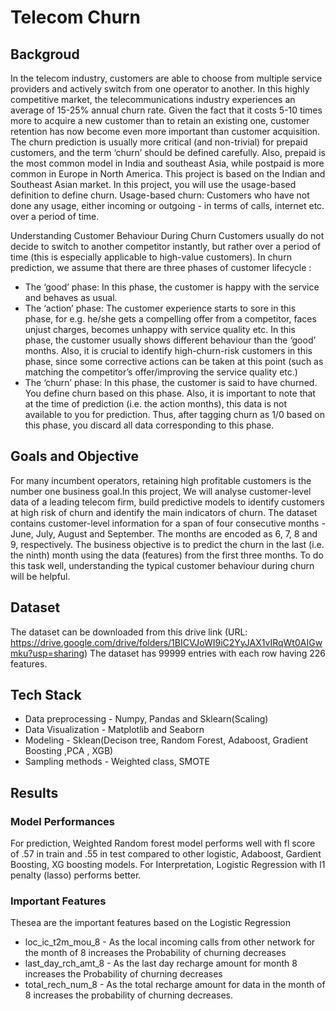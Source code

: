 # Telecom Churn 

## Backgroud
In the telecom industry, customers are able to choose from multiple service providers and actively switch from one operator to another. In this highly competitive market, the telecommunications industry experiences an average of 15-25% annual churn rate. Given the fact that it costs 5-10 times more to acquire a new customer than to retain an existing one, customer retention has now become even more important than customer acquisition.
The churn prediction is usually more critical (and non-trivial) for prepaid customers, and the term ‘churn’ should be defined carefully.  Also, prepaid is the most common model in India and southeast Asia, while postpaid is more common in Europe in North America.
This project is based on the Indian and Southeast Asian market.
In this project, you will use the usage-based definition to define churn.
Usage-based churn: Customers who have not done any usage, either incoming or outgoing - in terms of calls, internet etc. over a period of time.

Understanding Customer Behaviour During Churn
Customers usually do not decide to switch to another competitor instantly, but rather over a period of time (this is especially applicable to high-value customers). In churn prediction, we assume that there are three phases of customer lifecycle :
- The ‘good’ phase: In this phase, the customer is happy with the service and behaves as usual.
- The ‘action’ phase: The customer experience starts to sore in this phase, for e.g. he/she gets a compelling offer from a  competitor, faces unjust charges, becomes unhappy with service quality etc. In this phase, the customer usually shows different behaviour than the ‘good’ months. Also, it is crucial to identify high-churn-risk customers in this phase, since some corrective actions can be taken at this point (such as matching the competitor’s offer/improving the service quality etc.)
- The ‘churn’ phase: In this phase, the customer is said to have churned. You define churn based on this phase. Also, it is important to note that at the time of prediction (i.e. the action months), this data is not available to you for prediction. Thus, after tagging churn as 1/0 based on this phase, you discard all data corresponding to this phase.

 

## Goals and Objective
For many incumbent operators, retaining high profitable customers is the number one business goal.In this project, We will analyse customer-level data of a leading telecom firm, build predictive models to identify customers at high risk of churn and identify the main indicators of churn.
The dataset contains customer-level information for a span of four consecutive months - June, July, August and September. The months are encoded as 6, 7, 8 and 9, respectively. 
The business objective is to predict the churn in the last (i.e. the ninth) month using the data (features) from the first three months. To do this task well, understanding the typical customer behaviour during churn will be helpful.


## Dataset
The dataset can be downloaded from this drive link (URL: https://drive.google.com/drive/folders/1BICVJoWI9iC2YyJAX1vIRqWt0AIGwmku?usp=sharing)
The dataset has 99999 entries with each row having 226 features.


## Tech Stack 
- Data preprocessing - Numpy, Pandas and Sklearn(Scaling)
- Data Visualization - Matplotlib and Seaborn
- Modeling - Sklean(Decison tree, Random Forest, Adaboost, Gradient Boosting ,PCA , XGB)
- Sampling methods - Weighted class, SMOTE

## Results
### Model Performances
For prediction, Weighted Random forest model performs well with fl score of .57 in train and .55 in test compared to other logistic, Adaboost, Gardient Boosting, XG boosting models.
For Interpretation, Logistic Regression with l1 penalty (lasso) performs better.

### Important Features
Thesea are the important features based on the Logistic Regression
- loc_ic_t2m_mou_8 - As the local incoming calls from other network for the month of 8 increases the Probability of churning decreases
- last_day_rch_amt_8 - As the last day recharge amount for month 8 increases the Probability of churning decreases
- total_rech_num_8 - As the total recharge amount for data in the month of 8 increases the probability of churning decreases.
